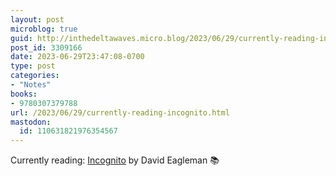 ```yaml
---
layout: post
microblog: true
guid: http://inthedeltawaves.micro.blog/2023/06/29/currently-reading-incognito.html
post_id: 3309166
date: 2023-06-29T23:47:08-0700
type: post
categories:
- "Notes"
books:
- 9780307379788
url: /2023/06/29/currently-reading-incognito.html
mastodon:
  id: 110631821976354567
---
```

Currently reading: [Incognito](https://micro.blog/books/9780307379788) by David Eagleman 📚
